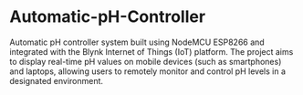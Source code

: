 # Automatic-pH-Controller
Automatic pH controller system built using NodeMCU ESP8266 and integrated with the Blynk Internet of Things (IoT) platform. The project aims to display real-time pH values on mobile devices (such as smartphones) and laptops, allowing users to remotely monitor and control pH levels in a designated environment.
